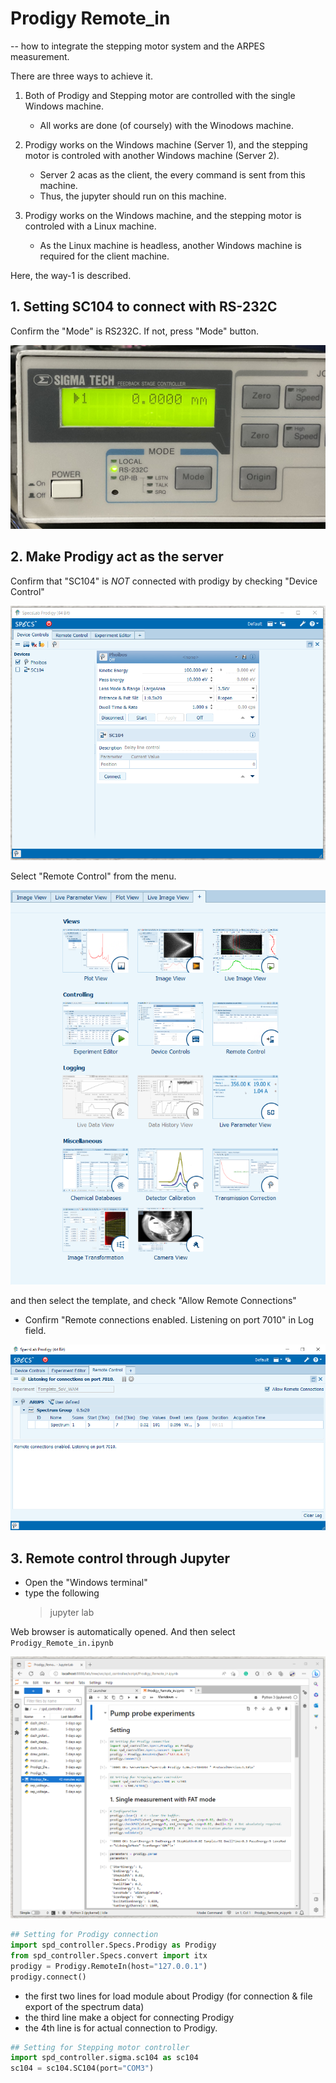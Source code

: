 # Prodigy Remote_in

-- how to integrate the stepping motor system and the ARPES measurement.

There are three ways to achieve it.

1. Both of Prodigy and Stepping motor are controlled with the single Windows machine.

   - All works are done (of coursely) with the Winodows machine.

2. Prodigy works on the Windows machine (Server 1), and the stepping motor is controled with another Windows machine (Server 2).

   - Server 2 acas as the client, the every command is sent from this machine.
   - Thus, the jupyter should run on this machine.

3. Prodigy works on the Windows machine, and the stepping motor is controled with a Linux machine.

   - As the Linux machine is headless, another Windows machine is required for the client machine.

Here, the way-1 is described.

<!-- ![NetworkConfiguration](./DigramPumpProbeSetup.png)

Fig: The diagram of the way-3.
-->

## 1. Setting SC104 to connect with RS-232C

Confirm the "Mode" is RS232C. If not, press "Mode" button.

![SC104_display](./SC104_controller_display.png)

## 2. Make Prodigy act as the server

Confirm that "SC104" is _NOT_ connected with prodigy by checking "Device Control"

![DeviceControl](./ProdigyDeviceControl.png)

Select "Remote Control" from the menu.

![ProdigyMenu](./ProdigyMenu.png)

and then select the template, and check "Allow Remote Connections"

- Confirm "Remote connections enabled. Listening on port 7010" in Log field.

![Remote_in](./ProdigyRemote_in.png)

## 3. Remote control through Jupyter

- Open the "Windows terminal"
- type the following
  > jupyter lab

Web browser is automatically opened. And then select `Prodigy_Remote_in.ipynb`

![JupyterLab](./SS_Jupyter.png)

```python
## Setting for Prodigy connection
import spd_controller.Specs.Prodigy as Prodigy
from spd_controller.Specs.convert import itx
prodigy = Prodigy.RemoteIn(host="127.0.0.1")
prodigy.connect()
```

- the first two lines for load module about Prodigy (for connection & file export of the spectrum data)
- the third line make a object for connecting Prodigy
- the 4th line is for actual connection to Prodigy.

```python
## Setting for Stepping motor controller
import spd_controller.sigma.sc104 as sc104
sc104 = sc104.SC104(port="COM3")
```

<!--
The below is for way-3.

## 0. Step zero: To control with jupyter from the client machine.

### Setting the server

Execut below on the server 2 (Linux).

```
# jupyter notebook password
```

The hash is automatically saved in `.jupyter/jupyter_notebook_config.json`

### Execute Jupyter Notebook

Execute below on the server.

```
# jupyter notebook --ip="*" --no-browser
```

###

- On the client machine, access `http://[IP address of the server]:8888`.
- jupyter notebook appear in the web browser.

## 1. Prodigy size preparation.

Note: Calibration file cannot be changed with remote-in.

## 2. Run jupyter notebook from the client PC.

-->
